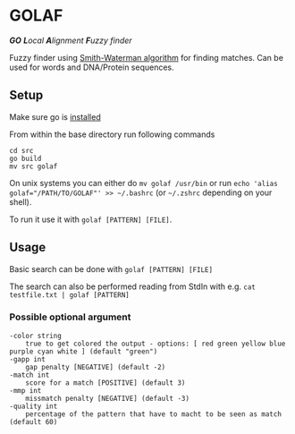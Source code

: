 # GOLAF

***GO** **L**ocal **A**lignment **F**uzzy finder*

Fuzzy finder using [Smith-Waterman algorithm](https://en.wikipedia.org/wiki/Smith%E2%80%93Waterman_algorithm) for finding matches. Can be used for words and DNA/Protein sequences.

## Setup

Make sure go is [installed](https://go.dev/doc/install)

From within the base directory run following commands

```
cd src
go build
mv src golaf
```

On unix systems you can either do `mv golaf /usr/bin` or run `echo 'alias golaf="/PATH/TO/GOLAF"' >> ~/.bashrc` (or `~/.zshrc` depending on your shell).

To run it use it with `golaf [PATTERN] [FILE]`.

## Usage

Basic search can be done with `golaf [PATTERN] [FILE]`

The search can also be performed reading from StdIn with e.g. `cat testfile.txt | golaf [PATTERN]`

### Possible optional argument

```
-color string
    true to get colored the output - options: [ red green yellow blue purple cyan white ] (default "green")
-gapp int
    gap penalty [NEGATIVE] (default -2)
-match int
    score for a match [POSITIVE] (default 3)
-mmp int
    missmatch penalty [NEGATIVE] (default -3)
-quality int
    percentage of the pattern that have to macht to be seen as match (default 60)
```
